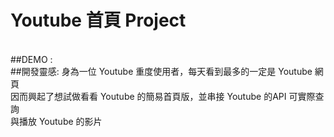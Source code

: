 # Youtube 首頁 Project
<br/>
##DEMO :
<br/>
##開發靈感: 
身為一位 Youtube 重度使用者，每天看到最多的一定是 Youtube 網頁 <br/>
因而興起了想試做看看 Youtube 的簡易首頁版，並串接 Youtube 的API 可實際查詢 <br/>
與播放 Youtube 的影片 <br/>
<br/>


